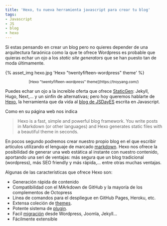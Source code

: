 ```yaml
---
title: 'Hexo, tu nueva herramienta javascript para crear tu blog'
tags:
- Javascript
- JS
- blog
- hexo
---
```


Si estas pensando en crear un blog pero no quieres depender de una arquitectura faraónica como la que te ofrece Wordpress es probable que quieras echar un ojo a los _static site generators_ que se han puesto tan de moda últimamente.

{% asset_img hexo.jpg 'Hexo "twentyfifteen-wordpress" theme' %}
<!-- more -->
<center><small>[Hexo "twentyfifteen-wordpress" theme](https://troyyang.com/)</small></center>

Puedes echar un ojo a la increible oferta que ofrece [StaticGen](https://www.staticgen.com/): Jekyll, Hugo, Next,... y un sinfín de alternativas; pero hoy queremos hablarte de [Hexo](https://hexo.io/), la herramienta que da vida al [blog de JSDayES](https://blog.jsday.es/) escrita en Javascript.

Como en su página web nos indica

> Hexo is a fast, simple and powerful blog framework. You write posts in Markdown (or other languages) and Hexo generates static files with a beautiful theme in seconds.

En pocos segundo podremos crear nuestro propio blog en el que escribir artículos utilizando el lenguaje de marcado [markdown](https://daringfireball.net/projects/markdown/). Hexo nos ofrece la posibilidad de generar una web estática al instante con nuestro contenido, aportando una seri de ventajas: más segura que un blog tradicional (wordpress), más SEO friendly y más rápida,... entre otras muchas ventajas.

Algunas de las características que ofrece Hexo son:

- Generación rápida de contenido
- Compatibilidad con el MArkdown de GitHub y la mayoría de los complementos de Octopress
- Línea de  comandos para el despliegue en GitHub Pages, Heroku, etc.
- Extensa coleción de [themes](https://hexo.io/themes/).
- Potente sistema de [plugin](https://hexo.io/plugins/index.html).
- Facil [migración](https://hexo.io/docs/migration.html) desde Wordpress, Joomla, Jekyll...
- Fácilmente extensible


